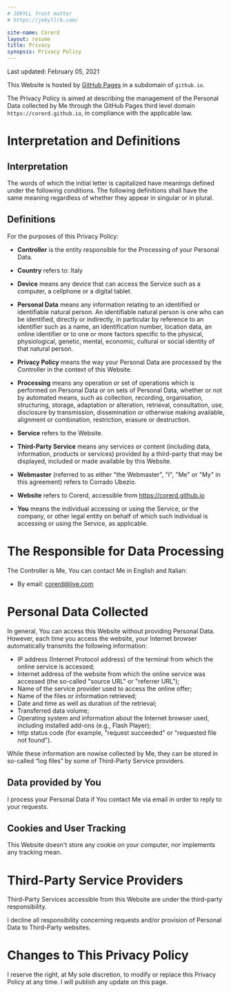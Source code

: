 ```yaml
---
# JEKYLL front matter
# https://jekyllrb.com/

site-name: Corerd
layout: resume
title: Privacy
synopsis: Privacy Policy
---
```

Last updated: February 05, 2021

This Website is hosted by [GitHub Pages](https://pages.github.com/)
in a subdomain of `github.io`.

The Privacy Policy is aimed at describing the management of the Personal Data
collected by Me through the GitHub Pages third level domain
`https://corerd.github.io`, in compliance with the applicable law.

# Interpretation and Definitions

## Interpretation

The words of which the initial letter is capitalized have meanings defined
under the following conditions. The following definitions shall have the same
meaning regardless of whether they appear in singular or in plural.

## Definitions

For the purposes of this Privacy Policy:

- **Controller** is the entity responsible for the Processing of your
  Personal Data.

- **Country** refers to: Italy

- **Device** means any device that can access the Service such as a computer,
  a cellphone or a digital tablet.

- **Personal Data** means any information relating to an identified or
  identifiable natural person. An identifiable natural person is one who
  can be identified, directly or indirectly, in particular by reference
  to an identifier such as a name, an identification number, location data,
  an online identifier or to one or more factors specific to the physical,
  physiological, genetic, mental, economic, cultural or social identity
  of that natural person.

- **Privacy Policy** means the way your Personal Data are processed by
  the Controller in the context of this Website.

- **Processing** means any operation or set of operations which is performed
  on Personal Data or on sets of Personal Data, whether or not by automated means,
  such as collection, recording, organisation, structuring, storage, adaptation
  or alteration, retrieval, consultation, use, disclosure by transmission,
  dissemination or otherwise making available, alignment or combination,
  restriction, erasure or destruction.

- **Service** refers to the Website.

- **Third-Party Service** means any services or content (including data,
  information, products or services) provided by a third-party that may
  be displayed, included or made available by this Website.

- **Webmaster** (referred to as either "the Webmaster", "I", "Me" or "My"
  in this agreement) refers to Corrado Ubezio.

- **Website** refers to Corerd, accessible from <https://corerd.github.io>

- **You** means the individual accessing or using the Service, or the company,
  or other legal entity on behalf of which such individual is accessing or
  using the Service, as applicable.

# The Responsible for Data Processing

The Controller is Me, You can contact Me in English and Italian:

- By email: <corerd@live.com>

# Personal Data Collected

In general, You can access this Website without providing Personal Data.
However, each time you access the website, your Internet browser automatically
transmits the following information:

- IP address (Internet Protocol address) of the terminal from which the online
  service is accessed;
- Internet address of the website from which the online service was accessed
  (the so-called "source URL" or "referrer URL");
- Name of the service provider used to access the online offer;
- Name of the files or information retrieved;
- Date and time as well as duration of the retrieval;
- Transferred data volume;
- Operating system and information about the Internet browser used,
  including installed add-ons (e.g., Flash Player);
- http status code (for example, "request succeeded" or "requested file
  not found").

While these information are nowise collected by Me, they can be stored
in so-called “log files” by some of Third-Party Service providers.

## Data provided by You

I process your Personal Data if You contact Me via email in order to reply
to your requests.

## Cookies and User Tracking

This Website doesn't store any cookie on your computer, nor implements any
tracking mean.

# Third-Party Service Providers

Third-Party Services accessible from this Website are under the third-party
responsibility.

I decline all responsibility concerning requests and/or provision of
Personal Data to Third-Party websites.

# Changes to This Privacy Policy

I reserve the right, at My sole discretion, to modify or replace this
Privacy Policy at any time. I will publish any update on this page.

